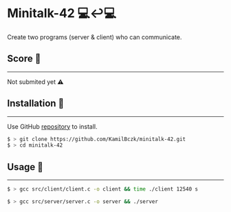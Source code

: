 # Minitalk-42 💻↩️💻
Create two programs (server & client) who can communicate.

## Score 🎯
------
Not submited yet ⚠️

## Installation 🧩
------
Use GitHub [repository](https://github.com/KamilBczk/minitalk-42.git) to install.
```bash
$ > git clone https://github.com/KamilBczk/minitalk-42.git
$ > cd minitalk-42
```

## Usage 🔧
------
```bash
$ > gcc src/client/client.c -o client && time ./client 12540 s
```
```bash
$ > gcc src/server/server.c -o server && ./server
```
